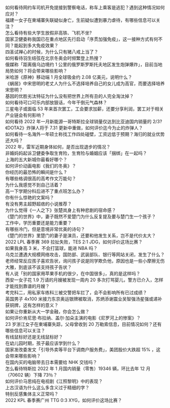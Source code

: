 如何看待网约车司机开免提接到警察电话，称车上乘客是逃犯？遇到这种情况如何应对？  
福建一女子在柬埔寨失联疑似身亡，生前疑似遭到暴力虐待，有哪些信息可以关注？  
怎么看待有些大学生放假非高铁、飞机不坐?  
国家卫健委称我国已在重点地区先行启动「序贯加强免疫」，这一接种方式有何不同？能起到多大免疫效果？  
四圣试禅心的时候，为什么只有猪八戒上当了？  
如何看待羽生结弦在北京冬奥会时频繁登上热搜？  
俄媒称「距离俄乌边境约 1 公里的俄罗斯罗斯托夫地区发生炮弹爆炸」，目前当地局势如何？将会带来哪些影响？  
米哈游《原神》移动端 1 月全球吸金约 2.08 亿美元，说明什么？  
《蜗居》中宋思明的老丈人为什么不选择培养自己的女儿成为高官，而要选择培养宋思明？  
基因的优胜劣汰特征为什么没有把世界上所有丑的人完全淘汰掉？  
如何看待可口可乐内部放狠话，今年干倒元气森林？  
三星电子或面临 53 年来首次罢工，工会要求加薪，还要分享利润，罢工对于相关产业链会有何影响？  
如何看待 2022 年一月新能源一哥特斯拉全球销量仅达到比亚迪国内销量的 2/3?  
《DOTA2》炸弹人将于 7.31 更新中重做，如何评价迄今为止的炸弹人？  
如何看待一名海外一年硕士称找工作四处碰壁，工资远低于预期？海归的就业优势还大吗？  
2022 年，雷军近期身体如何，是否出现退步的情况？  
非婚妈妈起诉卫健委争取生育险，生育险与婚姻应该「捆绑」在一起吗？  
上海的五大新城你最看好哪个？  
如何评价动画电影《我们的冬奥》？  
你经历的最恐怖的瞬间是什么 ?  
有哪些格调很高的高考作文万能句？  
为什么我感觉不到自己活着？  
高一下学期分科后进不了重点班怎么办？  
你有什么惊艳的文案吗？  
有没有男主超野超痞的小说推荐？  
为什么觉得《一人之下》张楚岚身上有种悲剧的宿命感？  
《楚门的世界》中，妻子既然不爱楚门为什么反复提及要与楚门生一个孩子？  
工作中，学历重要还是能力重要？  
有哪些冷门，但是意境非常优美的诗句？  
《楚门的世界》里楚门的妻子是演员，还要和他发生关系，岂不是代价太大？  
2022 LPL 春季赛 369 拉扯失败，TES 2:1 JDG，如何评价这场比赛？  
如果我身高 3 米，不会打篮球，能进 NBA 吗？  
乌克兰遭遇大规模网络攻击，国防部、武装部队、银行等网站关闭，发生了什么？  
老师经常反应孩子喜欢告状，询问孩子说是同学欺负他，原因也是一些小摩擦无伤大雅，到底该不该支持孩子告状？  
有人说「别的国家用苹果手机的很少，在中国很多」，真的是这样吗？  
西安一女子花 1.9 万请的月嫂被发现一周内 20 多次打骂婴儿，警方已介入，怎样才能找到靠谱的月嫂？  
考完科二，用私家车练科三被交警把车拦了，会不会影响所有已过成绩？  
英国男子 4x100 米接力东京奥运银牌被取消，苏炳添谢震业吴智强汤星强或递补获铜牌，这有怎样的意义？  
如果让你重新从大一学金融，你会怎么做？  
如何评价肯尼思·布拉纳、盖尔·加朵主演的电影《尼罗河上的惨案》？  
23 岁浙江女子在柬埔寨失踪，父母曾收到 20 万勒索信息，目前情况如何？还有哪些信息可以关注？  
有线鼠标好还是无线鼠标好？  
在幼儿园时期，孩子最应该学到什么？  
国家发改委发文「引导外卖等平台下调商户服务费」，美团股价大跌超  15% ，这会带来哪些影响？  
在国内买的电脑带去日本需要给 NHK 交钱吗？  
怎么看待特斯拉 2022 年 1 月国内销量（零售）19346 辆，环比去年 12 月（70602 辆）下降 73％？  
如何评价马思纯在电视剧《江照黎明》中的表现？  
上古汉语为什么这么多含义过于精细的字？  
特别反感集体主义正常吗？  
2022 KPL 春季赛广州 TTG 0:3 XYG，如何评价这场比赛？  
